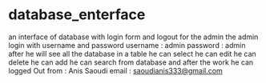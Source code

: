 # database_enterface
an interface of database with login form and logout for the admin
the admin login with username and password
username : admin
password : admin
after he will see all the database in a table 
he can select
he can edit
he can delete
he can add
he can search 
from database and after the work he can logged Out
from : Anis Saoudi
email : saoudianis333@gmail.com
